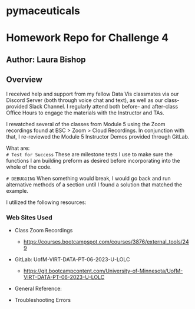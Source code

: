 # pymaceuticals
# Homework Repo for Challenge 4

## Author: Laura Bishop

## Overview

I received help and support from my fellow Data Vis classmates via our Discord Server (both through voice chat and text), as well as our class-provided Slack Channel. I regularly attend both before- and after-class Office Hours to engage the materials with the Instructor and TAs.

I rewatched several of the classes from Module 5 using the Zoom recordings found at BSC > Zoom > Cloud Recordings. In conjunction with that, I re-reviewed the Module 5 Instructor Demos provided through GitLab.





What are:<br />
`# Test for Success`
These are milestone tests I use to make sure the functions I am building preform as desired before incorporating into the whole of the code.

`# DEBUGGING`
When something would break, I would go back and run alternative methods of a section until I found a solution that matched the example.

I utilized the following resources:

### Web Sites Used

* Class Zoom Recordings 
    * https://courses.bootcampspot.com/courses/3876/external_tools/249


* GitLab: UofM-VIRT-DATA-PT-06-2023-U-LOLC
    * https://git.bootcampcontent.com/University-of-Minnesota/UofM-VIRT-DATA-PT-06-2023-U-LOLC

* General Reference:
    
* Troubleshooting Errors



